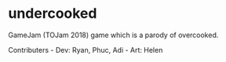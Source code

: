 # undercooked

GameJam (TOJam 2018) game which is a parody of overcooked.

Contributers
	- Dev: Ryan, Phuc, Adi
	- Art: Helen